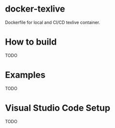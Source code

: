 # docker-texlive
Dockerfile for local and CI/CD texlive container.

# How to build

TODO

# Examples

TODO

# Visual Studio Code Setup

TODO